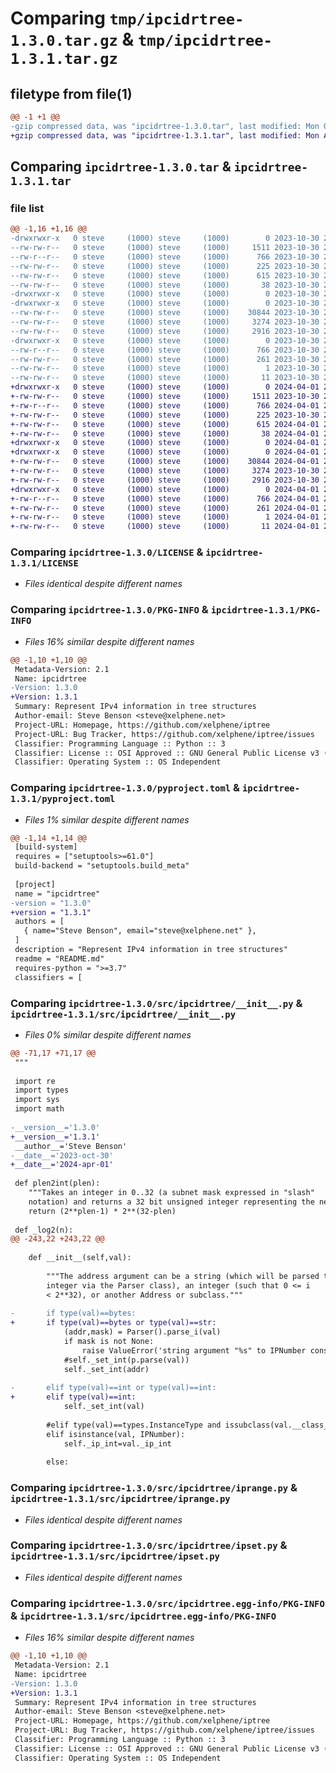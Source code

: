 # Comparing `tmp/ipcidrtree-1.3.0.tar.gz` & `tmp/ipcidrtree-1.3.1.tar.gz`

## filetype from file(1)

```diff
@@ -1 +1 @@
-gzip compressed data, was "ipcidrtree-1.3.0.tar", last modified: Mon Oct 30 23:06:30 2023, max compression
+gzip compressed data, was "ipcidrtree-1.3.1.tar", last modified: Mon Apr  1 22:51:36 2024, max compression
```

## Comparing `ipcidrtree-1.3.0.tar` & `ipcidrtree-1.3.1.tar`

### file list

```diff
@@ -1,16 +1,16 @@
-drwxrwxr-x   0 steve     (1000) steve     (1000)        0 2023-10-30 23:06:30.066383 ipcidrtree-1.3.0/
--rw-rw-r--   0 steve     (1000) steve     (1000)     1511 2023-10-30 21:16:31.000000 ipcidrtree-1.3.0/LICENSE
--rw-r--r--   0 steve     (1000) steve     (1000)      766 2023-10-30 23:06:30.062383 ipcidrtree-1.3.0/PKG-INFO
--rw-rw-r--   0 steve     (1000) steve     (1000)      225 2023-10-30 23:02:31.000000 ipcidrtree-1.3.0/README.md
--rw-rw-r--   0 steve     (1000) steve     (1000)      615 2023-10-30 23:02:45.000000 ipcidrtree-1.3.0/pyproject.toml
--rw-rw-r--   0 steve     (1000) steve     (1000)       38 2023-10-30 23:06:30.066383 ipcidrtree-1.3.0/setup.cfg
-drwxrwxr-x   0 steve     (1000) steve     (1000)        0 2023-10-30 23:06:30.062383 ipcidrtree-1.3.0/src/
-drwxrwxr-x   0 steve     (1000) steve     (1000)        0 2023-10-30 23:06:30.062383 ipcidrtree-1.3.0/src/ipcidrtree/
--rw-rw-r--   0 steve     (1000) steve     (1000)    30844 2023-10-30 23:03:19.000000 ipcidrtree-1.3.0/src/ipcidrtree/__init__.py
--rw-rw-r--   0 steve     (1000) steve     (1000)     3274 2023-10-30 23:03:41.000000 ipcidrtree-1.3.0/src/ipcidrtree/iprange.py
--rw-rw-r--   0 steve     (1000) steve     (1000)     2916 2023-10-30 23:03:29.000000 ipcidrtree-1.3.0/src/ipcidrtree/ipset.py
-drwxrwxr-x   0 steve     (1000) steve     (1000)        0 2023-10-30 23:06:30.062383 ipcidrtree-1.3.0/src/ipcidrtree.egg-info/
--rw-r--r--   0 steve     (1000) steve     (1000)      766 2023-10-30 23:06:30.000000 ipcidrtree-1.3.0/src/ipcidrtree.egg-info/PKG-INFO
--rw-rw-r--   0 steve     (1000) steve     (1000)      261 2023-10-30 23:06:30.000000 ipcidrtree-1.3.0/src/ipcidrtree.egg-info/SOURCES.txt
--rw-rw-r--   0 steve     (1000) steve     (1000)        1 2023-10-30 23:06:30.000000 ipcidrtree-1.3.0/src/ipcidrtree.egg-info/dependency_links.txt
--rw-rw-r--   0 steve     (1000) steve     (1000)       11 2023-10-30 23:06:30.000000 ipcidrtree-1.3.0/src/ipcidrtree.egg-info/top_level.txt
+drwxrwxr-x   0 steve     (1000) steve     (1000)        0 2024-04-01 22:51:36.036610 ipcidrtree-1.3.1/
+-rw-rw-r--   0 steve     (1000) steve     (1000)     1511 2023-10-30 21:16:31.000000 ipcidrtree-1.3.1/LICENSE
+-rw-r--r--   0 steve     (1000) steve     (1000)      766 2024-04-01 22:51:36.036610 ipcidrtree-1.3.1/PKG-INFO
+-rw-rw-r--   0 steve     (1000) steve     (1000)      225 2023-10-30 23:02:31.000000 ipcidrtree-1.3.1/README.md
+-rw-rw-r--   0 steve     (1000) steve     (1000)      615 2024-04-01 22:50:11.000000 ipcidrtree-1.3.1/pyproject.toml
+-rw-rw-r--   0 steve     (1000) steve     (1000)       38 2024-04-01 22:51:36.036610 ipcidrtree-1.3.1/setup.cfg
+drwxrwxr-x   0 steve     (1000) steve     (1000)        0 2024-04-01 22:51:36.036610 ipcidrtree-1.3.1/src/
+drwxrwxr-x   0 steve     (1000) steve     (1000)        0 2024-04-01 22:51:36.036610 ipcidrtree-1.3.1/src/ipcidrtree/
+-rw-rw-r--   0 steve     (1000) steve     (1000)    30844 2024-04-01 22:50:33.000000 ipcidrtree-1.3.1/src/ipcidrtree/__init__.py
+-rw-rw-r--   0 steve     (1000) steve     (1000)     3274 2023-10-30 23:03:41.000000 ipcidrtree-1.3.1/src/ipcidrtree/iprange.py
+-rw-rw-r--   0 steve     (1000) steve     (1000)     2916 2023-10-30 23:03:29.000000 ipcidrtree-1.3.1/src/ipcidrtree/ipset.py
+drwxrwxr-x   0 steve     (1000) steve     (1000)        0 2024-04-01 22:51:36.036610 ipcidrtree-1.3.1/src/ipcidrtree.egg-info/
+-rw-r--r--   0 steve     (1000) steve     (1000)      766 2024-04-01 22:51:36.000000 ipcidrtree-1.3.1/src/ipcidrtree.egg-info/PKG-INFO
+-rw-rw-r--   0 steve     (1000) steve     (1000)      261 2024-04-01 22:51:36.000000 ipcidrtree-1.3.1/src/ipcidrtree.egg-info/SOURCES.txt
+-rw-rw-r--   0 steve     (1000) steve     (1000)        1 2024-04-01 22:51:36.000000 ipcidrtree-1.3.1/src/ipcidrtree.egg-info/dependency_links.txt
+-rw-rw-r--   0 steve     (1000) steve     (1000)       11 2024-04-01 22:51:36.000000 ipcidrtree-1.3.1/src/ipcidrtree.egg-info/top_level.txt
```

### Comparing `ipcidrtree-1.3.0/LICENSE` & `ipcidrtree-1.3.1/LICENSE`

 * *Files identical despite different names*

### Comparing `ipcidrtree-1.3.0/PKG-INFO` & `ipcidrtree-1.3.1/PKG-INFO`

 * *Files 16% similar despite different names*

```diff
@@ -1,10 +1,10 @@
 Metadata-Version: 2.1
 Name: ipcidrtree
-Version: 1.3.0
+Version: 1.3.1
 Summary: Represent IPv4 information in tree structures
 Author-email: Steve Benson <steve@xelphene.net>
 Project-URL: Homepage, https://github.com/xelphene/iptree
 Project-URL: Bug Tracker, https://github.com/xelphene/iptree/issues
 Classifier: Programming Language :: Python :: 3
 Classifier: License :: OSI Approved :: GNU General Public License v3 (GPLv3)
 Classifier: Operating System :: OS Independent
```

### Comparing `ipcidrtree-1.3.0/pyproject.toml` & `ipcidrtree-1.3.1/pyproject.toml`

 * *Files 1% similar despite different names*

```diff
@@ -1,14 +1,14 @@
 [build-system]
 requires = ["setuptools>=61.0"]
 build-backend = "setuptools.build_meta"
 
 [project]
 name = "ipcidrtree"
-version = "1.3.0"
+version = "1.3.1"
 authors = [
   { name="Steve Benson", email="steve@xelphene.net" },
 ]
 description = "Represent IPv4 information in tree structures"
 readme = "README.md"
 requires-python = ">=3.7"
 classifiers = [
```

### Comparing `ipcidrtree-1.3.0/src/ipcidrtree/__init__.py` & `ipcidrtree-1.3.1/src/ipcidrtree/__init__.py`

 * *Files 0% similar despite different names*

```diff
@@ -71,17 +71,17 @@
 """
 
 import re
 import types
 import sys
 import math
 
-__version__='1.3.0'
+__version__='1.3.1'
 __author__='Steve Benson'
-__date__='2023-oct-30'
+__date__='2024-apr-01'
 
 def plen2int(plen):
 	"""Takes an integer in 0..32 (a subnet mask expressed in "slash"
 	notation) and returns a 32 bit unsigned integer representing the netmask."""
 	return (2**plen-1) * 2**(32-plen)
 
 def _log2(n):
@@ -243,22 +243,22 @@
 
 	def __init__(self,val):
 
 		"""The address argument can be a string (which will be parsed to an
 		integer via the Parser class), an integer (such that 0 <= i
 		< 2**32), or another Address or subclass.""" 
 
-		if type(val)==bytes:
+		if type(val)==bytes or type(val)==str:
 			(addr,mask) = Parser().parse_i(val)
 			if mask is not None:
 				raise ValueError('string argument "%s" to IPNumber constructor contains a netmask.' % val)
 			#self._set_int(p.parse(val))
 			self._set_int(addr)
 
-		elif type(val)==int or type(val)==int:
+		elif type(val)==int:
 			self._set_int(val)
 		
 		#elif type(val)==types.InstanceType and issubclass(val.__class__,IPNumber):
 		elif isinstance(val, IPNumber):
 			self._ip_int=val._ip_int
 
 		else:
```

### Comparing `ipcidrtree-1.3.0/src/ipcidrtree/iprange.py` & `ipcidrtree-1.3.1/src/ipcidrtree/iprange.py`

 * *Files identical despite different names*

### Comparing `ipcidrtree-1.3.0/src/ipcidrtree/ipset.py` & `ipcidrtree-1.3.1/src/ipcidrtree/ipset.py`

 * *Files identical despite different names*

### Comparing `ipcidrtree-1.3.0/src/ipcidrtree.egg-info/PKG-INFO` & `ipcidrtree-1.3.1/src/ipcidrtree.egg-info/PKG-INFO`

 * *Files 16% similar despite different names*

```diff
@@ -1,10 +1,10 @@
 Metadata-Version: 2.1
 Name: ipcidrtree
-Version: 1.3.0
+Version: 1.3.1
 Summary: Represent IPv4 information in tree structures
 Author-email: Steve Benson <steve@xelphene.net>
 Project-URL: Homepage, https://github.com/xelphene/iptree
 Project-URL: Bug Tracker, https://github.com/xelphene/iptree/issues
 Classifier: Programming Language :: Python :: 3
 Classifier: License :: OSI Approved :: GNU General Public License v3 (GPLv3)
 Classifier: Operating System :: OS Independent
```


